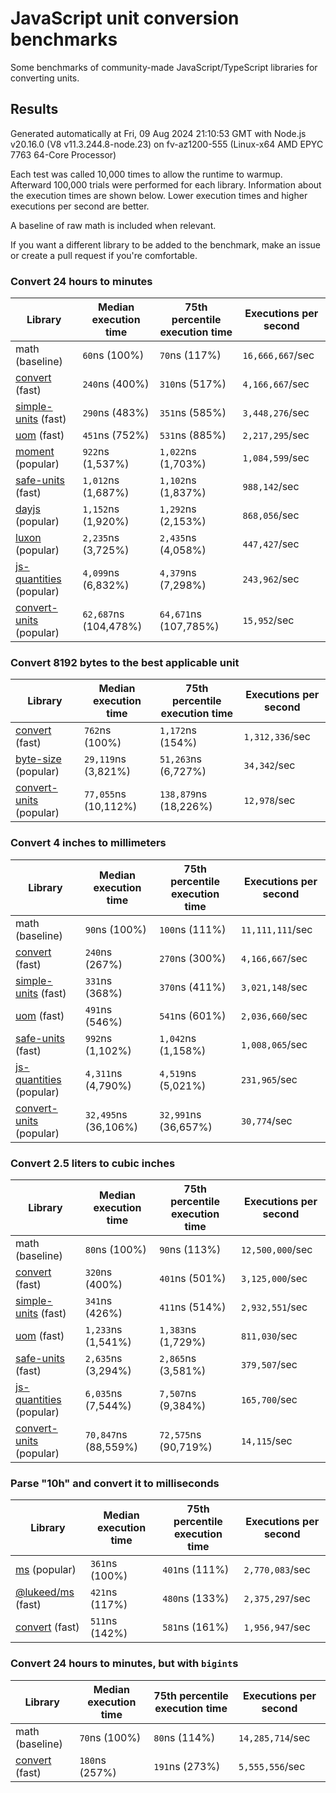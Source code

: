 # JavaScript unit conversion benchmarks

Some benchmarks of community-made JavaScript/TypeScript libraries for converting units.

## Results

<!-- beginblock(results) -->

Generated automatically at Fri, 09 Aug 2024 21:10:53 GMT with Node.js v20.16.0 (V8 v11.3.244.8-node.23) on fv-az1200-555 (Linux-x64 AMD EPYC 7763 64-Core Processor)

Each test was called 10,000 times to allow the runtime to warmup.
Afterward 100,000 trials were performed for each library.
Information about the execution times are shown below.
Lower execution times and higher executions per second are better.

A baseline of raw math is included when relevant.

If you want a different library to be added to the benchmark, make an issue or create a pull request if you're comfortable.

### Convert 24 hours to minutes

| Library                                                            | Median execution time | 75th percentile execution time | Executions per second |
| ------------------------------------------------------------------ | --------------------- | ------------------------------ | --------------------- |
| math (baseline)                                                    | `60`ns (100%)         | `70`ns (117%)                  | `16,666,667`/sec      |
| [convert](https://npmjs.com/package/convert) (fast)                | `240`ns (400%)        | `310`ns (517%)                 | `4,166,667`/sec       |
| [simple-units](https://npmjs.com/package/simple-units) (fast)      | `290`ns (483%)        | `351`ns (585%)                 | `3,448,276`/sec       |
| [uom](https://npmjs.com/package/uom) (fast)                        | `451`ns (752%)        | `531`ns (885%)                 | `2,217,295`/sec       |
| [moment](https://npmjs.com/package/moment) (popular)               | `922`ns (1,537%)      | `1,022`ns (1,703%)             | `1,084,599`/sec       |
| [safe-units](https://npmjs.com/package/safe-units) (fast)          | `1,012`ns (1,687%)    | `1,102`ns (1,837%)             | `988,142`/sec         |
| [dayjs](https://npmjs.com/package/dayjs) (popular)                 | `1,152`ns (1,920%)    | `1,292`ns (2,153%)             | `868,056`/sec         |
| [luxon](https://npmjs.com/package/luxon) (popular)                 | `2,235`ns (3,725%)    | `2,435`ns (4,058%)             | `447,427`/sec         |
| [js-quantities](https://npmjs.com/package/js-quantities) (popular) | `4,099`ns (6,832%)    | `4,379`ns (7,298%)             | `243,962`/sec         |
| [convert-units](https://npmjs.com/package/convert-units) (popular) | `62,687`ns (104,478%) | `64,671`ns (107,785%)          | `15,952`/sec          |

### Convert 8192 bytes to the best applicable unit

| Library                                                            | Median execution time | 75th percentile execution time | Executions per second |
| ------------------------------------------------------------------ | --------------------- | ------------------------------ | --------------------- |
| [convert](https://npmjs.com/package/convert) (fast)                | `762`ns (100%)        | `1,172`ns (154%)               | `1,312,336`/sec       |
| [byte-size](https://npmjs.com/package/byte-size) (popular)         | `29,119`ns (3,821%)   | `51,263`ns (6,727%)            | `34,342`/sec          |
| [convert-units](https://npmjs.com/package/convert-units) (popular) | `77,055`ns (10,112%)  | `138,879`ns (18,226%)          | `12,978`/sec          |

### Convert 4 inches to millimeters

| Library                                                            | Median execution time | 75th percentile execution time | Executions per second |
| ------------------------------------------------------------------ | --------------------- | ------------------------------ | --------------------- |
| math (baseline)                                                    | `90`ns (100%)         | `100`ns (111%)                 | `11,111,111`/sec      |
| [convert](https://npmjs.com/package/convert) (fast)                | `240`ns (267%)        | `270`ns (300%)                 | `4,166,667`/sec       |
| [simple-units](https://npmjs.com/package/simple-units) (fast)      | `331`ns (368%)        | `370`ns (411%)                 | `3,021,148`/sec       |
| [uom](https://npmjs.com/package/uom) (fast)                        | `491`ns (546%)        | `541`ns (601%)                 | `2,036,660`/sec       |
| [safe-units](https://npmjs.com/package/safe-units) (fast)          | `992`ns (1,102%)      | `1,042`ns (1,158%)             | `1,008,065`/sec       |
| [js-quantities](https://npmjs.com/package/js-quantities) (popular) | `4,311`ns (4,790%)    | `4,519`ns (5,021%)             | `231,965`/sec         |
| [convert-units](https://npmjs.com/package/convert-units) (popular) | `32,495`ns (36,106%)  | `32,991`ns (36,657%)           | `30,774`/sec          |

### Convert 2.5 liters to cubic inches

| Library                                                            | Median execution time | 75th percentile execution time | Executions per second |
| ------------------------------------------------------------------ | --------------------- | ------------------------------ | --------------------- |
| math (baseline)                                                    | `80`ns (100%)         | `90`ns (113%)                  | `12,500,000`/sec      |
| [convert](https://npmjs.com/package/convert) (fast)                | `320`ns (400%)        | `401`ns (501%)                 | `3,125,000`/sec       |
| [simple-units](https://npmjs.com/package/simple-units) (fast)      | `341`ns (426%)        | `411`ns (514%)                 | `2,932,551`/sec       |
| [uom](https://npmjs.com/package/uom) (fast)                        | `1,233`ns (1,541%)    | `1,383`ns (1,729%)             | `811,030`/sec         |
| [safe-units](https://npmjs.com/package/safe-units) (fast)          | `2,635`ns (3,294%)    | `2,865`ns (3,581%)             | `379,507`/sec         |
| [js-quantities](https://npmjs.com/package/js-quantities) (popular) | `6,035`ns (7,544%)    | `7,507`ns (9,384%)             | `165,700`/sec         |
| [convert-units](https://npmjs.com/package/convert-units) (popular) | `70,847`ns (88,559%)  | `72,575`ns (90,719%)           | `14,115`/sec          |

### Parse "10h" and convert it to milliseconds

| Library                                                   | Median execution time | 75th percentile execution time | Executions per second |
| --------------------------------------------------------- | --------------------- | ------------------------------ | --------------------- |
| [ms](https://npmjs.com/package/ms) (popular)              | `361`ns (100%)        | `401`ns (111%)                 | `2,770,083`/sec       |
| [@lukeed/ms](https://npmjs.com/package/@lukeed/ms) (fast) | `421`ns (117%)        | `480`ns (133%)                 | `2,375,297`/sec       |
| [convert](https://npmjs.com/package/convert) (fast)       | `511`ns (142%)        | `581`ns (161%)                 | `1,956,947`/sec       |

### Convert 24 hours to minutes, but with `bigint`s

| Library                                             | Median execution time | 75th percentile execution time | Executions per second |
| --------------------------------------------------- | --------------------- | ------------------------------ | --------------------- |
| math (baseline)                                     | `70`ns (100%)         | `80`ns (114%)                  | `14,285,714`/sec      |
| [convert](https://npmjs.com/package/convert) (fast) | `180`ns (257%)        | `191`ns (273%)                 | `5,555,556`/sec       |

<!-- endblock(results) -->

